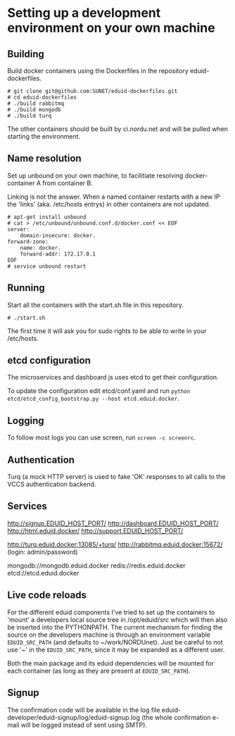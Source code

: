 Setting up a development environment on your own machine
========================================================


Building
--------

Build docker containers using the Dockerfiles in the repository
eduid-dockerfiles.

    # git clone git@github.com:SUNET/eduid-dockerfiles.git
    # cd eduid-dockerfiles
    # ./build rabbitmq
    # ./build mongodb
    # ./build turq

The other containers should be built by ci.nordu.net and will be pulled when starting the environment.

Name resolution
---------------

Set up unbound on your own machine, to facilitiate resolving docker-container
A from container B.

Linking is not the answer. When a named container restarts with a new IP the
'links' (aka. /etc/hosts entrys) in other containers are not updated.

    # apt-get install unbound
    # cat > /etc/unbound/unbound.conf.d/docker.conf << EOF
    server:
        domain-insecure: docker.
    forward-zone:
        name: docker.
        forward-addr: 172.17.0.1
    EOF
    # service unbound restart


Running
-------

Start all the containers with the start.sh file in this repository.

    # ./start.sh

The first time it will ask you for sudo rights to be able to write in your /etc/hosts.

etcd configuration
------------------

  The microservices and dashboard js uses etcd to get their configuration.

  To update the configuration edit etcd/conf.yaml and run `python etcd/etcd_config_bootstrap.py --host etcd.eduid.docker`.

Logging
-------

  To follow most logs you can use screen, run `screen -c screenrc`.

Authentication
--------------

Turq (a mock HTTP server) is used to fake 'OK' responses to all calls to the
VCCS authentication backend.

Services
--------

  http://signup.EDUID_HOST_PORT/
  http://dashboard.EDUID_HOST_PORT/
  http://html.eduid.docker/
  http://support.EDUID_HOST_PORT/

  http://turq.eduid.docker:13085/+turq/
  http://rabbitmq.eduid.docker:15672/   (login: admin/password)

  mongodb://mongodb.eduid.docker
  redis://redis.eduid.docker
  etcd://etcd.eduid.docker

Live code reloads
-----------------

For the different eduid components I've tried to set up the containers to
'mount' a developers local source tree in /opt/eduid/src which will then
also be inserted into the PYTHONPATH. The current mechanism for finding the
source on the developers machine is through an environment variable
`EDUID_SRC_PATH` (and defaults to ~/work/NORDUnet). Just be careful to not
use '~' in the `EDUID_SRC_PATH`, since it may be expanded as a different user.

Both the main package and its eduid dependencies will be mounted for each 
container (as long as they are present at `EDUID_SRC_PATH`).


Signup
------

The confirmation code will be available in the log file
eduid-developer/eduid-signup/log/eduid-signup.log (the whole confirmation
e-mail will be logged instead of sent using SMTP).
